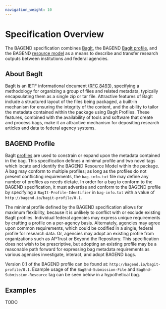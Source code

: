 ```yaml
---
navigation_weight: 10
---
```

# Specification Overview

The BAGEND specification combines [BagIt][1], the BAGEND [BagIt profile][2], and the BAGEND [resource model][4] as a means to describe and transfer research outputs between institutions and federal agencies.    

## About BagIt
BagIt is an IETF informational document ([RFC 8493][1]), specifying a methodology for organizing a group of files and related metadata, typically encapsulating them as a single zip or tar file.  Attractive features of BagIt include a structured layout of the files being packaged, a built-in mechanism for ensuring the integrity of the content, and the ability to tailor the metadata contained within the package using BagIt Profiles.  These features, combined with the availability of tools and software that create and process bags, make it an attractive mechanism for depositing research articles and data to federal agency systems.

## BAGEND Profile
BagIt [profiles][5] are used to constrain or expand upon the metadata contained in the bag.  This specification defines a minimal profile and two novel tags which locate and identify the BAGEND Resource Model within the package.  A bag may conform to multiple profiles; as long as the profiles do not present conflicting requirements, the `bag-info.txt` file may define any number of profiles as needs dictate.  In order for a bag to conform to the BAGEND specification, it must advertise and conform to the BAGEND profile by specifying a `BagIt-Profile-Identifier` in `bag-info.txt` with a value of `http://bagend.io/bagit-profile/0.1`.

The minimal profile defined by the BAGEND specification allows for maximum flexibility, because it is unlikely to conflict with or exclude existing BagIt profiles.  Individual federal agencies may express unique requirements by crafting a profile on a per-agency basis.  Alternately, agencies may agree upon common requirements, which could be codified in a single, federal profile for research data.  Or, agencies may adopt an existing profile from organizations such as APTrust or Beyond the Repository.  This specification does not wish to be prescriptive, but adopting an existing profile may be a reasonable path forward for expressing bag metadata requirements as various agencies investigate, interact, and adopt BAGEND bags.

Version 0.1 of the BAGEND profile can be found at: `http://bagend.io/bagit-profile/0.1`.  Example usage of the `BagEnd-Submission-File` and `BagEnd-Submission-Resource` tag can be seen below in a hypothetical bag.

## Examples

TODO

[1]: https://tools.ietf.org/html/rfc8493
[2]: http://bagend.io/bagit-profile/0.1
[3]: https://www.w3.org/TR/json-ld11/
[4]: /model-overview.html
[5]: https://github.com/bagit-profiles/bagit-profiles-specification
